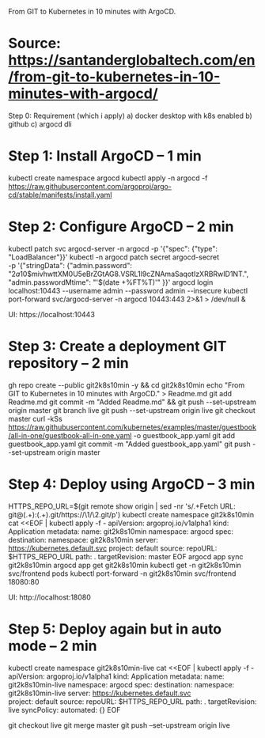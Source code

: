 From GIT to Kubernetes in 10 minutes with ArgoCD.

# Source: https://santanderglobaltech.com/en/from-git-to-kubernetes-in-10-minutes-with-argocd/

Step 0: Requirement (which i apply)
a) docker desktop with k8s enabled
b) github 
c) argocd dli

# Step 1: Install ArgoCD – 1 min
kubectl create namespace argocd
kubectl apply -n argocd -f https://raw.githubusercontent.com/argoproj/argo-cd/stable/manifests/install.yaml

# Step 2: Configure ArgoCD – 2 min
kubectl patch svc argocd-server -n argocd -p '{"spec": {"type": "LoadBalancer"}}'
kubectl -n argocd patch secret argocd-secret \
    -p '{"stringData": {"admin.password": "$2a$10$mivhwttXM0U5eBrZGtAG8.VSRL1l9cZNAmaSaqotIzXRBRwID1NT.",
        "admin.passwordMtime": "'$(date +%FT%T)'"
    }}'
argocd login localhost:10443 --username admin --password admin --insecure
kubectl port-forward svc/argocd-server -n argocd 10443:443 2>&1 > /dev/null &

UI: https://localhost:10443

# Step 3: Create a deployment GIT repository – 2 min
gh repo create --public git2k8s10min -y && cd git2k8s10min
echo "From GIT to Kubernetes in 10 minutes with ArgoCD." > Readme.md
git add Readme.md
git commit -m "Added Readme.md" && git push --set-upstream origin master
git branch live
git push --set-upstream origin live
git checkout master
curl -kSs https://raw.githubusercontent.com/kubernetes/examples/master/guestbook/all-in-one/guestbook-all-in-one.yaml -o guestbook_app.yaml
git add guestbook_app.yaml
git commit -m "Added guestbook_app.yaml"
git push --set-upstream origin master

# Step 4: Deploy using ArgoCD – 3 min
HTTPS_REPO_URL=$(git remote show origin |  sed -nr 's/.+Fetch URL: git@(.+):(.+).git/https:\/\/\1\/\2.git/p')
kubectl create namespace git2k8s10min
cat <<EOF | kubectl apply -f -
apiVersion: argoproj.io/v1alpha1
kind: Application
metadata:
  name: git2k8s10min
  namespace: argocd
spec:
  destination:
    namespace: git2k8s10min
    server: https://kubernetes.default.svc
  project: default
  source:
    repoURL: $HTTPS_REPO_URL
    path: .
    targetRevision: master
EOF
argocd app sync git2k8s10min
argocd app get git2k8s10min
kubectl get -n git2k8s10min svc/frontend pods
kubectl port-forward -n git2k8s10min svc/frontend 18080:80 

UI: http://localhost:18080

# Step 5: Deploy again but in auto mode – 2 min
kubectl create namespace git2k8s10min-live
cat <<EOF | kubectl apply -f -
apiVersion: argoproj.io/v1alpha1
kind: Application
metadata:
  name: git2k8s10min-live
  namespace: argocd
spec:
  destination:
    namespace: git2k8s10min-live
    server: https://kubernetes.default.svc  
  project: default
    source:
    repoURL: $HTTPS_REPO_URL
    path: .
    targetRevision: live
  syncPolicy:
    automated: {}
EOF

git checkout live
git merge master
git push –set-upstream origin live
